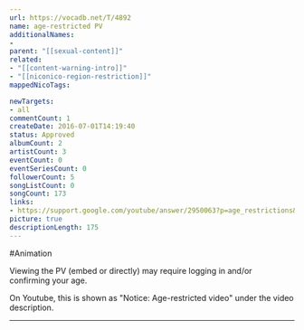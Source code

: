 ```yaml
---
url: https://vocadb.net/T/4892
name: age-restricted PV
additionalNames: 
- 
parent: "[[sexual-content]]"
related:
- "[[content-warning-intro]]"
- "[[niconico-region-restriction]]"
mappedNicoTags:

newTargets:
- all
commentCount: 1
createDate: 2016-07-01T14:19:40
status: Approved
albumCount: 2
artistCount: 3
eventCount: 0
eventSeriesCount: 0
followerCount: 5
songListCount: 0
songCount: 173
links: 
- https://support.google.com/youtube/answer/2950063?p=age_restrictions&hl=en&rd=1
picture: true
descriptionLength: 175
---
```


#Animation

Viewing the PV (embed or directly) may require logging in and/or confirming your age.

On Youtube, this is shown as "Notice: Age-restricted video" under the video description.

---

